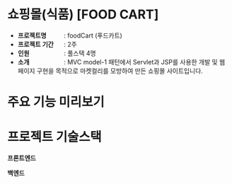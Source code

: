 # 쇼핑몰(식품) [FOOD CART]


* <div><span style="width:100px; display:inline-block;"><b>프로젝트명</b></span><span style="width:100px;"> : foodCart (푸드카트)</span></div>
* <div><span style="width:100px; display:inline-block;"><b>프로젝트 기간</b></span><span style="width:100px;"> : 2주</span></div>
* <div><span style="width:100px; display:inline-block;"><b>인원</b></span><span style="width:100px;"> : 풀스택 4명</span></div>
* <div><span style="width:100px; display:inline-block;"><b>소개</b></span><span style="width:100px;"> : MVC model-1 패턴에서 Servlet과 JSP를 사용한 개발 및 웹페이지 구현을 목적으로 마켓컬리를 모방하여 만든 쇼핑몰 사이트입니다.</span></div>


# 주요 기능 미리보기

# 프로젝트 기술스택
**프론트엔드**

**백엔드**
